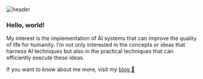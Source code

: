 ![header](https://capsule-render.vercel.app/api?type=waving&color=0:E040FB,100:2FE4ED&height=170&section=header&text=Dong-Yong%20Lee&fontSize=50&fontColor=FFFFFF)

### Hello, world!  

My interest is the implementation of AI systems that can improve the quality of life for humanity. 
I’m not only interested in the concepts or ideas that harness AI techniques but also in the practical techniques that can efficiently execute these ideas.

If you want to know about me more, visit my [blog 🫠](https://dytis.tistory.com/)

